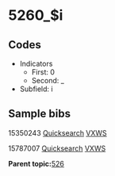 # 5260\_$i

## Codes

-   Indicators
    -   First: 0
    -   Second: \_
-   Subfield: i

## Sample bibs

15350243 [Quicksearch](https://search.library.yale.edu/catalog/15350243) [VXWS](http://prodorbis.library.yale.edu:7014/vxws/GetHoldingsService?bibId=15350243)

15787007 [Quicksearch](https://search.library.yale.edu/catalog/15787007) [VXWS](http://prodorbis.library.yale.edu:7014/vxws/GetHoldingsService?bibId=15787007)

**Parent topic:**[526](../../tags/526/526.md)

